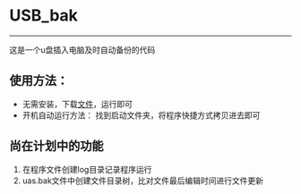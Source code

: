 # USB_bak
---
这是一个u盘插入电脑及时自动备份的代码

## 使用方法：
- 无需安装，下载[文件](http://www.wulongxin.com/kod/index.php?share/file&user=1&sid=5B69JjGW)，运行即可
- 开机自动运行方法：
    找到启动文件夹，将程序快捷方式拷贝进去即可

## 尚在计划中的功能
 1. 在程序文件创建log目录记录程序运行
 2. uas.bak文件中创建文件目录树，比对文件最后编辑时间进行文件更新
